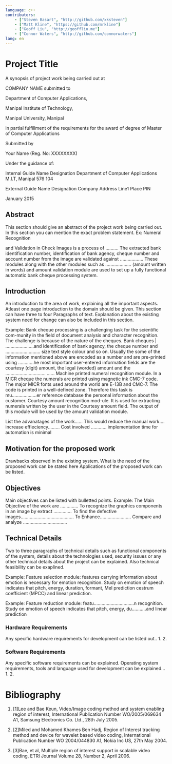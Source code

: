 ```yaml
---
language: c++
contributors:
    - ["Steven Basart", "http://github.com/xksteven"]
    - ["Matt Kline", "https://github.com/mrkline"]
    - ["Geoff Liu", "http://geoffliu.me"]
    - ["Connor Waters", "http://github.com/connorwaters"]
lang: en
---
```


# Project Title

A synopsis of project work being carried out at

COMPANY NAME submitted to

Department of Computer Applications,

Manipal Institute of Technology,

Manipal University, Manipal



in partial fulfillment of the requirements for the award of degree of Master of Computer Applications

Submitted by

Your Name (Reg. No: XXXXXXXX)

Under the guidance of:

Internal Guide Name
Designation
Department of Computer Applications
M.I.T, Manipal 576 104 

External Guide Name
Designation
Company Address Line1
Place PIN

January 2015

## Abstract

This section should give an abstract of the project work being carried out. In this section you can mention the exact problem statement. Ex: Numeral Recognition

and Validation in Check Images is a process of .......... The extracted bank identification number, identification of bank agency, cheque number and account number from the image are validated against .................. These modules along with the other modules such as .................... (amount written in words) and amount validation module are used to set up a fully functional automatic bank cheque processing system.

## Introduction

An introduction to the area of work, explaining all the important aspects. Atleast one page introduction to the domain should be given. This section can have three to four Paragraphs of text. Explanation about the existing system need for change can also be included in this section.

Example: Bank cheque processing is a challenging task for the scientific com-munity in the field of document analysis and character recognition. The challenge is because of the nature of the cheques.  Bank cheques | ......................and identification of bank agency, the cheque number and ........................... size text style colour and so on. Usually the some of the information mentioned above are encoded as a number and are pre-printed using ............he most important user-entered information fields are the courtesy (digit) amount, the legal (worded) amount and the ............................... ...... Machine printed numeral recognition module. In a MICR cheque the numerals are printed using magnetic ink CMC-7 code. The major MICR fonts used around the world are E-13B and CMC-7. The code is printed in a well-defined zone. Therefore this task is mu...................er reference database the personal information about the customer. Courtesy amount recognition mod-ule. It is used for extracting numerals written by the user in the Courtesy amount field. The output of this module will be used by the amount validation module.

List the advanatages of the work...... This would reduce the manual work.... increase effieciency.........  Cost involved ............  implementation time for automation is minimal

## Motivation for the proposed work

Drawbacks observed in the existing system. What is the need of the proposed work can be stated here Applications of the proposed work can be listed.

## Objectives

Main objectives can be listed with bulletted points. Example: The Main Objective of the work are ..............
To recognize the graphics components in an image by extract ..............
To find the defective images.........................................
To Enhance........................
Compare and analyze ..................................

## Technical Details

Two to three paragraphs of technical details such as functional components of the system, details about the technologies used, security issues or any other technical details about the project can be explained. Also technical feasibility can be exaplined.

Example: Feature selection module: features carrying information about emotion is necessary for emotion recognition. Study on emotion of speech indicates that pitch, energy, duration, formant, Mel prediction cestrum coefficient (MPCC) and linear prediction.

Example: Feature reduction module: featu...............................n recognition. Study on emotion of speech indicates that pitch, energy, du...........and linear prediction


###  Hardware Requirements

Any specific hardware requirements for development can be listed out.. 
1. 
2. 

###  Software Requirements

Any specific software requirements can be explained. Operating system requirements, tools and language used for development can be explained... 
1. 
2. 

# Bibliography

1. [1]Lee and Bae Keun, Video/Image coding method and system enabling region of interest, International Publication Number WO/2005/069634 A1, Samsung Electronics Co. Ltd., 28th July 2005.

1. [2]Miled and Mohamed Khames Ben Hadj, Region of Interest tracking method and device for wavelet based video coding, International Publication Number WO 2004/044830 A1, Nokia Inc US, 27th May 2004.

1. [3]Bae, et al, Multiple region of interest support in scalable video coding, ETRI Journal Volume 28, Number 2, April 2006.

